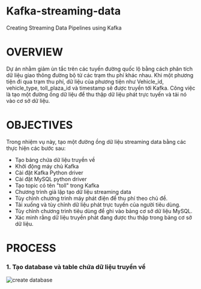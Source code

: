 # Kafka-streaming-data
Creating Streaming Data Pipelines using Kafka

# OVERVIEW
Dự án nhằm giảm ùn tắc trên các tuyến đường quốc lộ bằng cách phân tích dữ liệu giao thông đường bộ từ các trạm thu phí khác nhau. Khi một phương tiện đi qua trạm thu phí, dữ liệu của phương tiện như Vehicle_id, vehicle_type, toll_plaza_id và timestamp sẽ được truyền tới Kafka. Công việc là tạo một đường ống dữ liệu để thu thập dữ liệu phát trực tuyến và tải nó vào cơ sở dữ liệu.

# OBJECTIVES
Trong nhiệm vụ này, tạo một đường ồng dữ liệu streaming data bằng các thực hiện các bước sau:
- Tạo bảng chứa dữ liệu truyền về
- Khởi động máy chủ Kafka
- Cài đặt Kafka Python driver
- Cài đặt MySQL python driver
- Tạo topic có tên "toll" trong Kafka
- Chương trình giả lập tạo dữ liệu streaming data
- Tùy chỉnh chương trình máy phát điện để thu phí theo chủ đề.
- Tải xuống và tùy chỉnh dữ liệu phát trực tuyến của người tiêu dùng.
- Tùy chỉnh chương trình tiêu dùng để ghi vào bảng cơ sở dữ liệu MySQL.
- Xác minh rằng dữ liệu truyền phát đang được thu thập trong bảng cơ sở dữ liệu.

# PROCESS
### 1. Tạo database và table chứa dữ liệu truyền về
![create database](https://github.com/CodeWorld-X/Kafka-streaming-data/assets/129016922/66ad47d0-609c-48ec-b0c6-8086feeec516)
